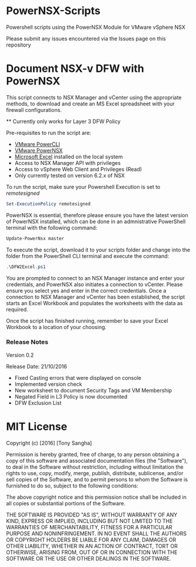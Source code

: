 # PowerNSX-Scripts
Powershell scripts using the PowerNSX Module for VMware vSphere NSX

Please submit any issues encountered via the Issues page on this repository

# Document NSX-v DFW with PowerNSX

This script connects to NSX Manager and vCenter using the appropriate methods, 
to download and create an MS Excel spreadsheet with your firewall configurations.

** Currently only works for Layer 3 DFW Policy

Pre-requisites to run the script are:

* [VMware PowerCLI](https://www.vmware.com/support/developer/PowerCLI/)
* [VMware PowerNSX](https://github.com/vmware/powernsx)
* [Microsoft Excel](https://products.office.com/en-au/excel) installed on the local system
* Access to NSX Manager API with privileges
* Access to vSphere Web Client and Privileges (Read)
* Only currently tested on version 6.2.x of NSX

To run the script, make sure your Powershell Execution is set to *remotesigned*

``` Powershell
Set-ExecutionPolicy remotesigned
```

PowerNSX is essential, therefore please ensure you have the latest version of PowerNSX installed,
which can be done in an admnistrative PowerShell terminal with the following command:

```Powershell
Update-PowerNsx master
```

To execute the script, download it to your scripts folder and change into the folder from the PowerShell CLI
terminal and execute the command:

``` Powershell
.\DFW2Excel.ps1 
```

You are prompted to connect to an NSX Manager instance and enter your credentials, and PowerNSX also initiates a connection to vCenter. Please ensure you select yes and enter in the correct credentials. 
Once a connection to NSX Manager and vCenter has been established, the script starts an Excel Workbook and populates the worksheets with the data as required. 

Once the script has finished running, remember to save your Excel Workbook to a location of your choosing. 

### Release Notes

Version 0.2 

Release Date: 21/10/2016

* Fixed Casting errors that were displayed on console
* Implemented version check
* New worksheet to document Security Tags and VM Membership
* Negated Field in L3 Policy is now documented
* DFW Exclusion List

# MIT License

Copyright (c) [2016] [Tony Sangha]

Permission is hereby granted, free of charge, to any person obtaining a copy
of this software and associated documentation files (the "Software"), to deal
in the Software without restriction, including without limitation the rights
to use, copy, modify, merge, publish, distribute, sublicense, and/or sell
copies of the Software, and to permit persons to whom the Software is
furnished to do so, subject to the following conditions:

The above copyright notice and this permission notice shall be included in all
copies or substantial portions of the Software.

THE SOFTWARE IS PROVIDED "AS IS", WITHOUT WARRANTY OF ANY KIND, EXPRESS OR
IMPLIED, INCLUDING BUT NOT LIMITED TO THE WARRANTIES OF MERCHANTABILITY,
FITNESS FOR A PARTICULAR PURPOSE AND NONINFRINGEMENT. IN NO EVENT SHALL THE
AUTHORS OR COPYRIGHT HOLDERS BE LIABLE FOR ANY CLAIM, DAMAGES OR OTHER
LIABILITY, WHETHER IN AN ACTION OF CONTRACT, TORT OR OTHERWISE, ARISING FROM,
OUT OF OR IN CONNECTION WITH THE SOFTWARE OR THE USE OR OTHER DEALINGS IN THE
SOFTWARE.